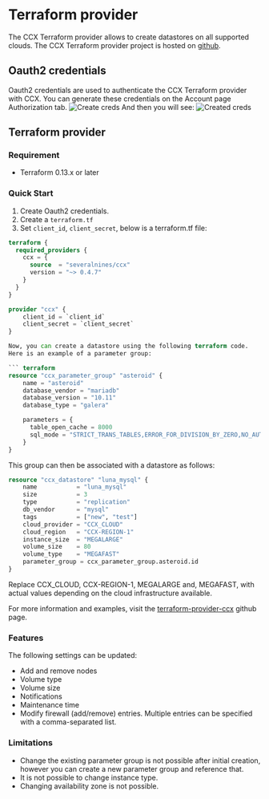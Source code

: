# Terraform provider

The CCX Terraform provider allows to create datastores on all supported clouds.
The CCX Terraform provider project is hosted on [github](https://github.com/severalnines/terraform-provider-ccx).

## Oauth2 credentials

Oauth2 credentials are used to authenticate the CCX Terraform provider with CCX.
You can generate these credentials on the Account page Authorization tab.
![Create creds](../images/createcreds.png)
And then you will see:
![Created creds](../images/createdcreds.png)

## Terraform provider

### Requirement

- Terraform 0.13.x or later

### Quick Start

1. Create Oauth2 credentials.
2. Create a `terraform.tf`
3. Set `client_id`, `client_secret`, below is a terraform.tf file:

````terraform
terraform {
  required_providers {
    ccx = {
      source  = "severalnines/ccx"
      version = "~> 0.4.7"
    }
  }
}

provider "ccx" {
    client_id = `client_id`
    client_secret = `client_secret`
}

Now, you can create a datastore using the following terraform code.
Here is an example of a parameter group:

``` terraform
resource "ccx_parameter_group" "asteroid" {
    name = "asteroid"
    database_vendor = "mariadb"
    database_version = "10.11"
    database_type = "galera"

    parameters = {
      table_open_cache = 8000
      sql_mode = "STRICT_TRANS_TABLES,ERROR_FOR_DIVISION_BY_ZERO,NO_AUTO_CREATE_USER,NO_ENGINE_SUBSTITUTION"
    }
}
````

This group can then be associated with a datastore as follows:

```terraform
resource "ccx_datastore" "luna_mysql" {
	name           = "luna_mysql"
	size           = 3
	type           = "replication"
	db_vendor      = "mysql"
	tags           = ["new", "test"]
	cloud_provider = "CCX_CLOUD"
	cloud_region   = "CCX-REGION-1"
	instance_size  = "MEGALARGE"
	volume_size    = 80
	volume_type    = "MEGAFAST"
	parameter_group = ccx_parameter_group.asteroid.id
}
```

Replace CCX_CLOUD, CCX-REGION-1, MEGALARGE and, MEGAFAST, with actual values depending on the cloud infrastructure available.

For more information and examples, visit the [terraform-provider-ccx](https://github.com/severalnines/terraform-provider-ccx) github page.

### Features

The following settings can be updated:

- Add and remove nodes
- Volume type
- Volume size
- Notifications
- Maintenance time
- Modify firewall (add/remove) entries. Multiple entries can be specified with a comma-separated list.

### Limitations

- Change the existing parameter group is not possible after initial creation, however you can create a new parameter group and reference that.
- It is not possible to change instance type.
- Changing availability zone is not possible.
